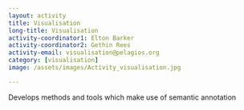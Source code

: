 ```yaml
---
layout: activity
title: Visualisation
long-title: Visualisation
activity-coordinator1: Elton Barker
activity-coordinator2: Gethin Rees
activity-email: visualisation@pelagios.org
category: [visualisation]
image: /assets/images/Activity_visualisation.jpg

---
```


Develops methods and tools which make use of semantic annotation
